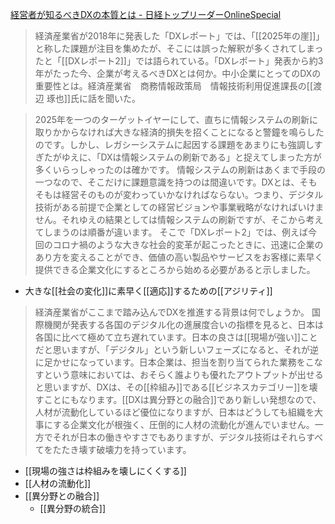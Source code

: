 
[経営者が知るべきDXの本質とは - 日経トップリーダーOnlineSpecial](https://special.nikkeibp.co.jp/atclh/ONB/21/economicmedia1115/spe01/)
> 経済産業省が2018年に発表した「DXレポート」では、「[[2025年の崖]]」と称した課題が注目を集めたが、そこには誤った解釈が多くされてしまったと「[[DXレポート2]]」では語られている。「DXレポート」発表から約3年がたった今、企業が考えるべきDXとは何か。中小企業にとってのDXの重要性とは。経済産業省　商務情報政策局　情報技術利用促進課長の[[渡辺 琢也]]氏に話を聞いた。

> 2025年を一つのターゲットイヤーにして、直ちに情報システムの刷新に取りかからなければ大きな経済的損失を招くことになると警鐘を鳴らしたのです。しかし、レガシーシステムに起因する課題をあまりにも強調しすぎたがゆえに、「DXは情報システムの刷新である」と捉えてしまった方が多くいらっしゃったのは確かです。
>  情報システムの刷新はあくまで手段の一つなので、そこだけに課題意識を持つのは間違いです。DXとは、そもそもは経営そのものが変わっていかなければならない。つまり、デジタル技術がある前提で企業としての経営ビジョンや事業戦略がなければいけません。それゆえの結果としては情報システムの刷新ですが、そこから考えてしまうのは順番が違います。
>  そこで「DXレポート2」では、例えば今回のコロナ禍のような大きな社会的変革が起こったときに、迅速に企業のあり方を変えることができ、価値の高い製品やサービスをお客様に素早く提供できる企業文化にするところから始める必要があると示しました。
- 大きな[[社会の変化]]に素早く[[適応]]するための[[アジリティ]]

> 経済産業省がここまで踏み込んでDXを推進する背景は何でしょうか。
>  国際機関が発表する各国のデジタル化の進展度合いの指標を見ると、日本は各国に比べて極めて立ち遅れています。日本の良さは[[現場が強い]]ことだと思いますが、「デジタル」という新しいフェーズになると、それが逆に足かせになっています。日本企業は、担当を割り当てられた業務をこなすという意味においては、おそらく誰よりも優れたアウトプットが出せると思いますが、DXは、その[[枠組み]]である[[ビジネスカテゴリー]]を壊すことにもなります。[[DXは異分野との融合]]であり新しい発想なので、人材が流動化しているほど優位になりますが、日本はどうしても組織を大事にする企業文化が根強く、圧倒的に人材の流動化が進んでいません。一方でそれが日本の働きやすさでもありますが、デジタル技術はそれらすべてをたたき壊す破壊力を持っています。
- [[現場の強さは枠組みを壊しにくくする]]
- [[人材の流動化]]
- [[異分野との融合]]
    - [[異分野の統合]]
